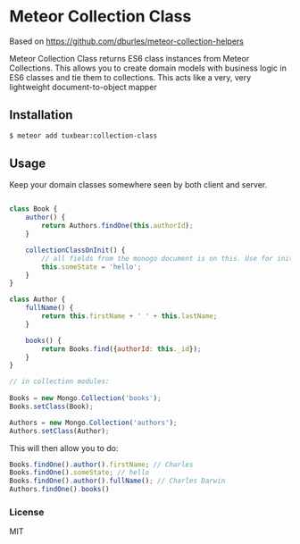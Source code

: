 # Meteor Collection Class

Based on https://github.com/dburles/meteor-collection-helpers

Meteor Collection Class returns ES6 class instances from Meteor Collections. This allows you to create domain models with business logic in ES6 classes and tie them to collections.
This acts like a very, very lightweight document-to-object mapper

## Installation

```sh
$ meteor add tuxbear:collection-class
```

## Usage

Keep your domain classes somewhere seen by both client and server.

```javascript

class Book {
    author() {
        return Authors.findOne(this.authorId);
    }

    collectionClassOnInit() {
        // all fields from the monogo document is on this. Use for init setup of object state if needed
        this.someState = 'hello';
    }
}

class Author {
    fullName() {
        return this.firstName + ' ' + this.lastName;
    }

    books() {
        return Books.find({authorId: this._id});
    }
}

// in collection modules:
 
Books = new Mongo.Collection('books');
Books.setClass(Book);

Authors = new Mongo.Collection('authors');
Authors.setClass(Author);

```

This will then allow you to do:

```javascript
Books.findOne().author().firstName; // Charles
Books.findOne().someState; // hello
Books.findOne().author().fullName(); // Charles Darwin
Authors.findOne().books()
```

### License

MIT